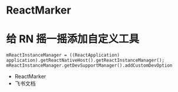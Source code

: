 # ReactMarker

# 给 RN 摇一摇添加自定义工具

```
mReactInstanceManager = ((ReactApplication) application).getReactNativeHost().getReactInstanceManager();
mReactInstanceManager.getDevSupportManager().addCustomDevOption
```

- ReactMarker
- 飞书文档